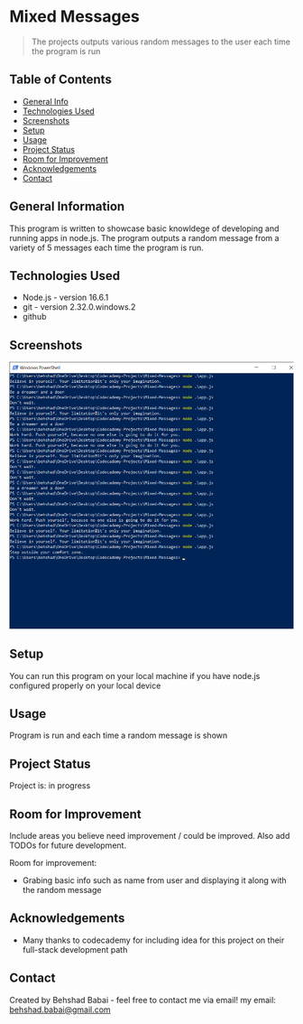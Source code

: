 # Mixed Messages
> The projects outputs various random messages to the user each time the program is run
> <!--Live demo [_here_]().  If you have the project hosted somewhere, include the link here. -->

## Table of Contents
* [General Info](#general-information)
* [Technologies Used](#technologies-used)
* [Screenshots](#screenshots)
* [Setup](#setup)
* [Usage](#usage)
* [Project Status](#project-status)
* [Room for Improvement](#room-for-improvement)
* [Acknowledgements](#acknowledgements)
* [Contact](#contact)
<!-- * [License](#license) -->


## General Information
This program is written to showcase basic knowldege of developing and running apps in node.js. The program outputs a random message from a variety of 5 messages
each time the program is run.
<!-- You don't have to answer all the questions - just the ones relevant to your project. -->


## Technologies Used
-  Node.js - version 16.6.1
- git - version 2.32.0.windows.2
- github


## Screenshots
![Example screenshot](./img/screenshot.png)
<!-- If you have screenshots you'd like to share, include them here. -->


## Setup
You can run this program on your local machine if you have node.js configured properly on your local device


## Usage
Program is run and each time a random message is shown


## Project Status
Project is: in progress


## Room for Improvement
Include areas you believe need improvement / could be improved. Also add TODOs for future development.

Room for improvement:
- Grabing basic info such as name from user and displaying it along with the random message



## Acknowledgements
- Many thanks to codecademy for including idea for this project on their full-stack development path 


## Contact
Created by Behshad Babai - feel free to contact me via email!
my email: behshad.babai@gmail.com


<!-- Optional -->
<!-- ## License -->
<!-- This project is open source and available under the [... License](). -->

<!-- You don't have to include all sections - just the one's relevant to your project -->
